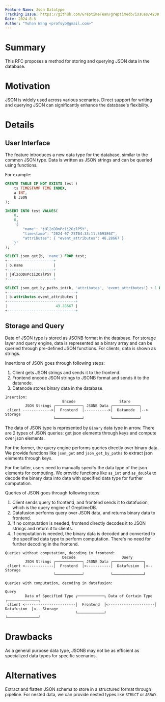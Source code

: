 ```yaml
---
Feature Name: Json Datatype
Tracking Issue: https://github.com/GreptimeTeam/greptimedb/issues/4230
Date: 2024-8-6
Author: "Yuhan Wang <profsyb@gmail.com>"
---
```


# Summary
This RFC proposes a method for storing and querying JSON data in the database.

# Motivation
JSON is widely used across various scenarios. Direct support for writing and querying JSON can significantly enhance the database's flexibility.

# Details

## User Interface
The feature introduces a new data type for the database, similar to the common JSON type. Data is written as JSON strings and can be queried using functions.

For example:
```SQL
CREATE TABLE IF NOT EXISTS test (
    ts TIMESTAMP TIME INDEX,
    a INT,
    b JSON
);

INSERT INTO test VALUES(
    0,
    0,
    '{
        "name": "jHl2oDDnPc1i2OzlP5Y",
        "timestamp": "2024-07-25T04:33:11.369386Z",
        "attributes": { "event_attributes": 48.28667 }
    }'
);

SELECT json_get(b, 'name') FROM test;
+---------------------+
| b.name              |
+---------------------+
| jHl2oDDnPc1i2OzlP5Y |
+---------------------+

SELECT json_get_by_paths_int(b, 'attributes', 'event_attributes') + 1 FROM test;
+-------------------------------+
| b.attributes.event_attributes |
+-------------------------------+
|                      49.28667 |
+-------------------------------+

```

## Storage and Query

Data of JSON type is stored as JSONB format in the database. For storage layer and query engine, data is represented as a binary array and can be queried through pre-defined JSON functions. For clients, data is shown as strings.

Insertions of JSON goes through following steps:

1. Client gets JSON strings and sends it to the frontend.
2. Frontend encode JSON strings to JSONB format and sends it to the datanode.
3. Datanode stores binary data in the database.

```
Insertion:
                          Encode                    Store
         JSON Strings ┌────────────┐ JSONB Data ┌────────────┐
 client ------------->│  Frontend  │----------->│  Datanode  │--> Storage
                      └────────────┘            └────────────┘
```

The data of JSON type is represented by `Binary` data type in arrow. There are 2 types of JSON queries: get json elements through keys and compute over json elements.

For the former, the query engine performs queries directly over binary data. We provide functions like `json_get` and `json_get_by_paths` to extract json elements through keys.

For the latter, users need to manually specify the data type of the json elements for computing. We provide functions like `as_int` and `as_double` to decode the binary data into data with specified data type for further computation.

Queries of JSON goes through following steps:

1. Client sends query to frontend, and frontend sends it to datafusion, which is the query engine of GreptimeDB.
2. Datafusion performs query over JSON data, and returns binary data to frontend.
3. If no computation is needed, frontend directly decodes it to JSON strings and return it to clients.
4. If computation is needed, the binary data is decoded and converted to the specified data type to perform computation. There's no need for further decoding in the frontend.

```
Queries without computation, decoding in frontend:
                          Decode                     Query
         JSON Strings ┌────────────┐ JSONB Data ┌──────────────┐
 client <-------------│  Frontend  │<-----------│  Datafusion  │<-- Storage
                      └────────────┘            └──────────────┘

Queries with computation, decoding in datafusion:
                                                                         Query
         Data of Specified Type ┌────────────┐ Data of Certain Type ┌──────────────┐
 client <-----------------------│  Frontend  │<---------------------│  Datafusion  │<-- Storage
                                └────────────┘                      └──────────────┘
```

# Drawbacks

As a general purpose data type, JSONB may not be as efficient as specialized data types for specific scenarios.

# Alternatives

Extract and flatten JSON schema to store in a structured format through pipeline. For nested data, we can provide nested types like `STRUCT` or `ARRAY`.

